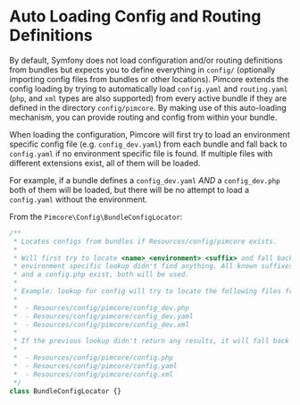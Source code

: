 # Auto Loading Config and Routing Definitions

By default, Symfony does not load configuration and/or routing definitions from bundles but expects you to define everything
in `config/` (optionally importing config files from bundles or other locations). Pimcore extends the config loading
by trying to automatically load `config.yaml` and `routing.yaml` (`php`, and `xml` types are also supported) from every active
bundle if they are defined in the directory `config/pimcore`. By making use of this auto-loading mechanism,
you can provide routing and config from within your bundle.

When loading the configuration, Pimcore will first try to load an environment specific config file (e.g. `config_dev.yaml`)
from each bundle and fall back to `config.yaml` if no environment specific file is found. If multiple files with different
extensions exist, all of them will be loaded.

For example, if a bundle defines a `config_dev.yaml` *AND* a `config_dev.php` both of them will be loaded, but there will be
no attempt to load a `config.yaml` without the environment. 

From the `Pimcore\Config\BundleConfigLocator`:

```php
/**
 * Locates configs from bundles if Resources/config/pimcore exists.
 *
 * Will first try to locate <name>_<environment>.<suffix> and fall back to <name>.<suffix> if the
 * environment specific lookup didn't find anything. All known suffixes are searched, so e.g. if a config.yaml
 * and a config.php exist, both will be used.
 *
 * Example: lookup for config will try to locate the following files from every bundle (will return all files it finds):
 *
 *  - Resources/config/pimcore/config_dev.php
 *  - Resources/config/pimcore/config_dev.yaml
 *  - Resources/config/pimcore/config_dev.xml
 *
 * If the previous lookup didn't return any results, it will fall back to:
 *
 *  - Resources/config/pimcore/config.php
 *  - Resources/config/pimcore/config.yaml
 *  - Resources/config/pimcore/config.xml
 */
class BundleConfigLocator {}
```
